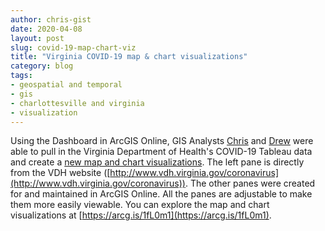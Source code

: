 ```yaml
---
author: chris-gist
date: 2020-04-08
layout: post
slug: covid-19-map-chart-viz
title: "Virginia COVID-19 map & chart visualizations"
category: blog
tags:
- geospatial and temporal
- gis
- charlottesville and virginia
- visualization
---
```

Using the Dashboard in ArcGIS Online, GIS Analysts [Chris](/people/chris-gist) and [Drew](/people/drew-macqueen) were able to pull in the Virginia Department of Health's COVID-19 Tableau data and create a [new map and chart visualizations](https://arcg.is/1fL0m1). The left pane is directly from the VDH website ([http://www.vdh.virginia.gov/coronavirus](http://www.vdh.virginia.gov/coronavirus)). The other panes were created for and maintained in ArcGIS Online. All the panes are adjustable to make them more easily viewable. You can explore the map and chart visualizations at [https://arcg.is/1fL0m1](https://arcg.is/1fL0m1).
